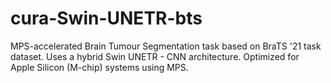 # cura-Swin-UNETR-bts
MPS-accelerated Brain Tumour Segmentation task based on BraTS '21 task dataset. Uses a hybrid Swin UNETR - CNN architecture. Optimized for Apple Silicon (M-chip) systems using MPS. 
